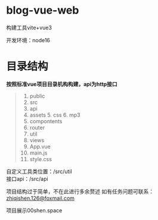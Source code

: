 # blog-vue-web
构建工具vite+vue3

开发环境：node16

# 目录结构
**按照标准vue项目目录机构构建，api为http接口**
>1. public
>2. src
>   3. api
>   4. assets
>      5. css
>      6. mp3
>   7. compontents
>   8. router
>   9. util
>   10. views
>11. App.vue
>12. main.js
>13. style.css  

自定义工具类位置：/src/util  
接口api：/src/api

项目结构过于简单，不在此进行多余赘述
如有任务问题可联系：zhiqishen.126@foxmail.com

项目展示00shen.space